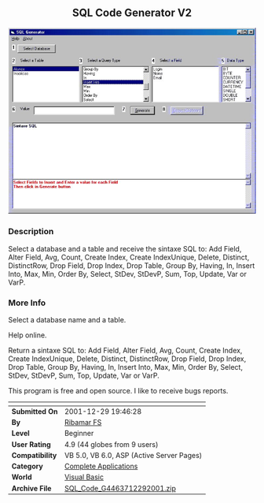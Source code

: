 ﻿<div align="center">

## SQL Code Generator V2

<img src="PIC2001122916296859.jpg">
</div>

### Description

Select a database and a table and receive the sintaxe SQL to: Add Field, Alter Field, Avg, Count, Create Index, Create IndexUnique, Delete, Distinct, DistinctRow, Drop Field, Drop Index, Drop Table, Group By, Having, In, Insert Into, Max, Min, Order By, Select, StDev, StDevP, Sum, Top, Update, Var or VarP.
 
### More Info
 
Select a database name and a table.

Help online.

Return a sintaxe SQL to: Add Field, Alter Field, Avg, Count, Create Index, Create IndexUnique, Delete, Distinct, DistinctRow, Drop Field, Drop Index, Drop Table, Group By, Having, In, Insert Into, Max, Min, Order By, Select, StDev, StDevP, Sum, Top, Update, Var or VarP.

This program is free and open source. I like to receive bugs reports.


<span>             |<span>
---                |---
**Submitted On**   |2001-12-29 19:46:28
**By**             |[Ribamar FS](https://github.com/Planet-Source-Code/PSCIndex/blob/master/ByAuthor/ribamar-fs.md)
**Level**          |Beginner
**User Rating**    |4.9 (44 globes from 9 users)
**Compatibility**  |VB 5\.0, VB 6\.0, ASP \(Active Server Pages\) 
**Category**       |[Complete Applications](https://github.com/Planet-Source-Code/PSCIndex/blob/master/ByCategory/complete-applications__1-27.md)
**World**          |[Visual Basic](https://github.com/Planet-Source-Code/PSCIndex/blob/master/ByWorld/visual-basic.md)
**Archive File**   |[SQL\_Code\_G4463712292001\.zip](https://github.com/Planet-Source-Code/ribamar-fs-sql-code-generator-v2__1-30211/archive/master.zip)








